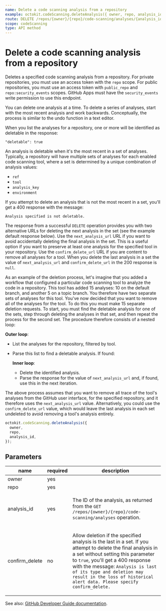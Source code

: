 ```yaml
---
name: Delete a code scanning analysis from a repository
example: octokit.codeScanning.deleteAnalysis({ owner, repo, analysis_id })
route: DELETE /repos/{owner}/{repo}/code-scanning/analyses/{analysis_id}{?confirm_delete}
scope: codeScanning
type: API method
---
```


# Delete a code scanning analysis from a repository

Deletes a specified code scanning analysis from a repository. For
private repositories, you must use an access token with the `repo` scope. For public repositories,
you must use an access token with `public_repo` and `repo:security_events` scopes.
GitHub Apps must have the `security_events` write permission to use this endpoint.

You can delete one analysis at a time.
To delete a series of analyses, start with the most recent analysis and work backwards.
Conceptually, the process is similar to the undo function in a text editor.

When you list the analyses for a repository,
one or more will be identified as deletable in the response:

```
"deletable": true
```

An analysis is deletable when it's the most recent in a set of analyses.
Typically, a repository will have multiple sets of analyses
for each enabled code scanning tool,
where a set is determined by a unique combination of analysis values:

- `ref`
- `tool`
- `analysis_key`
- `environment`

If you attempt to delete an analysis that is not the most recent in a set,
you'll get a 400 response with the message:

```
Analysis specified is not deletable.
```

The response from a successful `DELETE` operation provides you with
two alternative URLs for deleting the next analysis in the set
(see the example default response below).
Use the `next_analysis_url` URL if you want to avoid accidentally deleting the final analysis
in the set. This is a useful option if you want to preserve at least one analysis
for the specified tool in your repository.
Use the `confirm_delete_url` URL if you are content to remove all analyses for a tool.
When you delete the last analysis in a set the value of `next_analysis_url` and `confirm_delete_url`
in the 200 response is `null`.

As an example of the deletion process,
let's imagine that you added a workflow that configured a particular code scanning tool
to analyze the code in a repository. This tool has added 15 analyses:
10 on the default branch, and another 5 on a topic branch.
You therefore have two separate sets of analyses for this tool.
You've now decided that you want to remove all of the analyses for the tool.
To do this you must make 15 separate deletion requests.
To start, you must find the deletable analysis for one of the sets,
step through deleting the analyses in that set,
and then repeat the process for the second set.
The procedure therefore consists of a nested loop:

**Outer loop**:

- List the analyses for the repository, filtered by tool.
- Parse this list to find a deletable analysis. If found:

  **Inner loop**:

  - Delete the identified analysis.
  - Parse the response for the value of `next_analysis_url` and, if found, use this in the next iteration.

The above process assumes that you want to remove all trace of the tool's analyses from the GitHub user interface, for the specified repository, and it therefore uses the `next_analysis_url` value. Alternatively, you could use the `confirm_delete_url` value, which would leave the last analysis in each set undeleted to avoid removing a tool's analysis entirely.

```js
octokit.codeScanning.deleteAnalysis({
  owner,
  repo,
  analysis_id,
});
```

## Parameters

<table>
  <thead>
    <tr>
      <th>name</th>
      <th>required</th>
      <th>description</th>
    </tr>
  </thead>
  <tbody>
    <tr><td>owner</td><td>yes</td><td>

</td></tr>
<tr><td>repo</td><td>yes</td><td>

</td></tr>
<tr><td>analysis_id</td><td>yes</td><td>

The ID of the analysis, as returned from the `GET /repos/{owner}/{repo}/code-scanning/analyses` operation.

</td></tr>
<tr><td>confirm_delete</td><td>no</td><td>

Allow deletion if the specified analysis is the last in a set. If you attempt to delete the final analysis in a set without setting this parameter to `true`, you'll get a 400 response with the message: `Analysis is last of its type and deletion may result in the loss of historical alert data. Please specify confirm_delete.`

</td></tr>
  </tbody>
</table>

See also: [GitHub Developer Guide documentation](https://docs.github.com/rest/reference/code-scanning#delete-a-code-scanning-analysis-from-a-repository).
